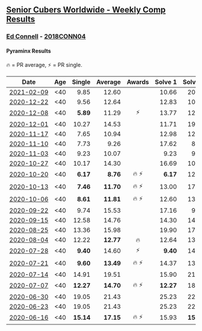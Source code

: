 <style>table {white-space: nowrap;}</style>

## [Senior Cubers Worldwide - Weekly Comp Results](/scw-comp/results/)
### [Ed Connell](README.md) - [2018CONN04](https://www.worldcubeassociation.org/persons/2018CONN04?event=pyram)
#### Pyraminx Results

<span style="white-space: nowrap;">🔥 = PR average</span>, <span style="white-space: nowrap;">⚡ = PR single</span>.

| Date | Age | Single | Average | Awards | Solve 1 | Solve 2 | Solve 3 | Solve 4 | Solve 5 | Video |
| :--: | :--: | --: | --: | :--: | --: | --: | --: | --: | --: | :-- |
| [2021-02-09](../../results/2021-02-09/pyram.md) | <40 | 9.85 | 12.60 |  | 10.66 | 20.88 | 9.85 | 15.07 | 12.06 | [Desktop](https://www.facebook.com/events/466529388059949/permalink/470221034357451) / [Mobile](https://m.facebook.com/events/466529388059949?view=permalink&id=470221034357451) |
| [2020-12-22](../../results/2020-12-22/pyram.md) | <40 | 9.56 | 12.64 |  | 12.83 | 10.26 | 14.82 | 9.56 | 18.79 | [Desktop](https://www.facebook.com/events/415132489930417/permalink/419691649474501) / [Mobile](https://m.facebook.com/events/415132489930417?view=permalink&id=419691649474501) |
| [2020-12-08](../../results/2020-12-08/pyram.md) | <40 | **5.89** | 11.29 | ⚡ | 13.77 | 12.54 | 9.16 | 12.16 | **5.89** | [Desktop](https://www.facebook.com/events/728219131442079/permalink/731404011123591) / [Mobile](https://m.facebook.com/events/728219131442079?view=permalink&id=731404011123591) |
| [2020-12-01](../../results/2020-12-01/pyram.md) | <40 | 10.27 | 14.53 |  | 11.71 | 19.82 | 15.72 | 10.27 | 16.15 | [Desktop](https://www.facebook.com/events/714027339539738/permalink/718538175755321) / [Mobile](https://m.facebook.com/events/714027339539738?view=permalink&id=718538175755321) |
| [2020-11-17](../../results/2020-11-17/pyram.md) | <40 | 7.65 | 10.94 |  | 12.98 | 12.00 | 9.52 | 7.65 | 11.29 | [Desktop](https://www.facebook.com/events/2044447579025647/permalink/2050200685117003) / [Mobile](https://m.facebook.com/events/2044447579025647?view=permalink&id=2050200685117003) |
| [2020-11-10](../../results/2020-11-10/pyram.md) | <40 | 7.73 | 9.26 |  | 17.62 | 8.81 | 8.22 | 10.74 | 7.73 | [Desktop](https://www.facebook.com/events/758374458225984/permalink/762108807852549) / [Mobile](https://m.facebook.com/events/758374458225984?view=permalink&id=762108807852549) |
| [2020-11-03](../../results/2020-11-03/pyram.md) | <40 | 9.23 | 10.07 |  | 9.23 | 9.44 | 12.48 | 10.58 | 10.18 | [Desktop](https://www.facebook.com/events/406412140373592/permalink/411564163191723) / [Mobile](https://m.facebook.com/events/406412140373592?view=permalink&id=411564163191723) |
| [2020-10-27](../../results/2020-10-27/pyram.md) | <40 | 10.17 | 14.30 |  | 16.69 | 10.17 | 17.11 | 15.69 | 10.53 | [Desktop](https://www.facebook.com/events/3728096903891317/permalink/3741865692514438) / [Mobile](https://m.facebook.com/events/3728096903891317?view=permalink&id=3741865692514438) |
| [2020-10-20](../../results/2020-10-20/pyram.md) | <40 | **6.17** | **8.76** | 🔥 ⚡ | **6.17** | 12.53 | 9.52 | 7.61 | 9.14 | [Desktop](https://www.facebook.com/events/3475733505840328/permalink/3489320564481622) / [Mobile](https://m.facebook.com/events/3475733505840328?view=permalink&id=3489320564481622) |
| [2020-10-13](../../results/2020-10-13/pyram.md) | <40 | **7.46** | **11.70** | 🔥 ⚡ | 13.00 | 17.12 | 13.12 | **7.46** | 8.98 | [Desktop](https://www.facebook.com/events/718285385437639/permalink/723168908282620) / [Mobile](https://m.facebook.com/events/718285385437639?view=permalink&id=723168908282620) |
| [2020-10-06](../../results/2020-10-06/pyram.md) | <40 | **8.61** | **11.81** | 🔥 ⚡ | 12.60 | 13.85 | 11.75 | **8.61** | 11.08 | [Desktop](https://www.facebook.com/events/365989921479949/permalink/370930140985927) / [Mobile](https://m.facebook.com/events/365989921479949?view=permalink&id=370930140985927) |
| [2020-09-22](../../results/2020-09-22/pyram.md) | <40 | 9.74 | 15.53 |  | 17.16 | 9.74 | 14.42 | 22.82 | 15.02 | [Desktop](https://www.facebook.com/events/361626694990606/permalink/365100831309859) / [Mobile](https://m.facebook.com/events/361626694990606?view=permalink&id=365100831309859) |
| [2020-09-15](../../results/2020-09-15/pyram.md) | <40 | 12.58 | 14.76 |  | 14.30 | 14.98 | 12.58 | 15.67 | 15.00 | [Desktop](https://www.facebook.com/events/681386202727964/permalink/685683618964889) / [Mobile](https://m.facebook.com/events/681386202727964?view=permalink&id=685683618964889) |
| [2020-08-25](../../results/2020-08-25/pyram.md) | <40 | 13.36 | 15.98 |  | 19.90 | 17.73 | 13.36 | 16.29 | 13.91 | [Desktop](https://www.facebook.com/events/335350317875490/permalink/340630714014117) / [Mobile](https://m.facebook.com/events/335350317875490?view=permalink&id=340630714014117) |
| [2020-08-04](../../results/2020-08-04/pyram.md) | <40 | 12.22 | **12.77** | 🔥 | 12.64 | 13.26 | 17.93 | 12.41 | 12.22 | [Desktop](https://www.facebook.com/events/1546469592197852/permalink/1550669598444518) / [Mobile](https://m.facebook.com/events/1546469592197852?view=permalink&id=1550669598444518) |
| [2020-07-28](../../results/2020-07-28/pyram.md) | <40 | **9.40** | 14.60 | ⚡ | **9.40** | 14.22 | 13.84 | 16.06 | 15.75 | [Desktop](https://www.facebook.com/events/610415706564720/permalink/613844759555148) / [Mobile](https://m.facebook.com/events/610415706564720?view=permalink&id=613844759555148) |
| [2020-07-21](../../results/2020-07-21/pyram.md) | <40 | **9.60** | **13.49** | 🔥 ⚡ | 14.37 | 13.29 | 12.82 | **9.60** | 15.83 | [Desktop](https://www.facebook.com/events/560843031255896/permalink/563251577681708) / [Mobile](https://m.facebook.com/events/560843031255896?view=permalink&id=563251577681708) |
| [2020-07-14](../../results/2020-07-14/pyram.md) | <40 | 14.91 | 19.51 |  | 15.90 | 21.19 | 14.91 | 21.59 | 21.44 | [Desktop](https://www.facebook.com/events/413064016333950/permalink/416494279324257) / [Mobile](https://m.facebook.com/events/413064016333950?view=permalink&id=416494279324257) |
| [2020-07-07](../../results/2020-07-07/pyram.md) | <40 | **12.27** | **14.70** | 🔥 ⚡ | **12.27** | 18.55 | 16.33 | 15.29 | 12.48 | [Desktop](https://www.facebook.com/events/198255948253934/permalink/200420561370806) / [Mobile](https://m.facebook.com/events/198255948253934?view=permalink&id=200420561370806) |
| [2020-06-30](../../results/2020-06-30/pyram.md) | <40 | 19.05 | 21.43 |  | 25.23 | 22.58 | 19.05 | 21.83 | 19.87 | [Desktop](https://www.facebook.com/events/1716512181834525/permalink/1720526044766472) / [Mobile](https://m.facebook.com/events/1716512181834525?view=permalink&id=1720526044766472) |
| [2020-06-23](../../results/2020-06-23/pyram.md) | <40 | 19.05 | 21.43 |  | 25.23 | 22.58 | 19.05 | 21.83 | 19.87 | [Desktop](https://www.facebook.com/events/1618516681636159/permalink/1623314094489751) / [Mobile](https://m.facebook.com/events/1618516681636159?view=permalink&id=1623314094489751) |
| [2020-06-16](../../results/2020-06-16/pyram.md) | <40 | **15.14** | **17.15** | 🔥 ⚡ | 15.93 | **15.14** | 23.13 | 19.35 | 16.18 | [Desktop](https://www.facebook.com/events/296087658445428/permalink/299485738105620) / [Mobile](https://m.facebook.com/events/296087658445428?view=permalink&id=299485738105620) |


<!-- Global site tag (gtag.js) - Google Analytics -->
<script async src="https://www.googletagmanager.com/gtag/js?id=UA-86348435-3"></script>
<script>window.dataLayer = window.dataLayer || []; function gtag() {dataLayer.push(arguments);} gtag('js', new Date()); gtag('config', 'UA-86348435-3');</script>
